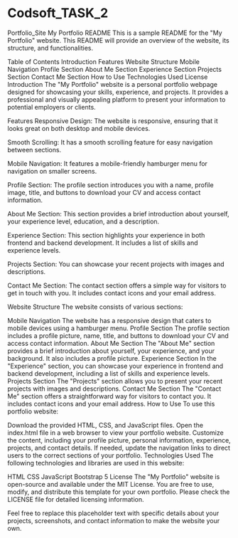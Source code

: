 # Codsoft_TASK_2
Portfolio_Site
My Portfolio README
This is a sample README for the "My Portfolio" website. This README will provide an overview of the website, its structure, and functionalities.

Table of Contents
Introduction
Features
Website Structure
Mobile Navigation
Profile Section
About Me Section
Experience Section
Projects Section
Contact Me Section
How to Use
Technologies Used
License
Introduction
The "My Portfolio" website is a personal portfolio webpage designed for showcasing your skills, experience, and projects. It provides a professional and visually appealing platform to present your information to potential employers or clients.

Features
Responsive Design: The website is responsive, ensuring that it looks great on both desktop and mobile devices.

Smooth Scrolling: It has a smooth scrolling feature for easy navigation between sections.

Mobile Navigation: It features a mobile-friendly hamburger menu for navigation on smaller screens.

Profile Section: The profile section introduces you with a name, profile image, title, and buttons to download your CV and access contact information.

About Me Section: This section provides a brief introduction about yourself, your experience level, education, and a description.

Experience Section: This section highlights your experience in both frontend and backend development. It includes a list of skills and experience levels.

Projects Section: You can showcase your recent projects with images and descriptions.

Contact Me Section: The contact section offers a simple way for visitors to get in touch with you. It includes contact icons and your email address.

Website Structure
The website consists of various sections:

Mobile Navigation
The website has a responsive design that caters to mobile devices using a hamburger menu.
Profile Section
The profile section includes a profile picture, name, title, and buttons to download your CV and access contact information.
About Me Section
The "About Me" section provides a brief introduction about yourself, your experience, and your background. It also includes a profile picture.
Experience Section
In the "Experience" section, you can showcase your experience in frontend and backend development, including a list of skills and experience levels.
Projects Section
The "Projects" section allows you to present your recent projects with images and descriptions.
Contact Me Section
The "Contact Me" section offers a straightforward way for visitors to contact you. It includes contact icons and your email address.
How to Use
To use this portfolio website:

Download the provided HTML, CSS, and JavaScript files.
Open the index.html file in a web browser to view your portfolio website.
Customize the content, including your profile picture, personal information, experience, projects, and contact details.
If needed, update the navigation links to direct users to the correct sections of your portfolio.
Technologies Used
The following technologies and libraries are used in this website:

HTML
CSS
JavaScript
Bootstrap 5
License
The "My Portfolio" website is open-source and available under the MIT License. You are free to use, modify, and distribute this template for your own portfolio. Please check the LICENSE file for detailed licensing information.

Feel free to replace this placeholder text with specific details about your projects, screenshots, and contact information to make the website your own.
